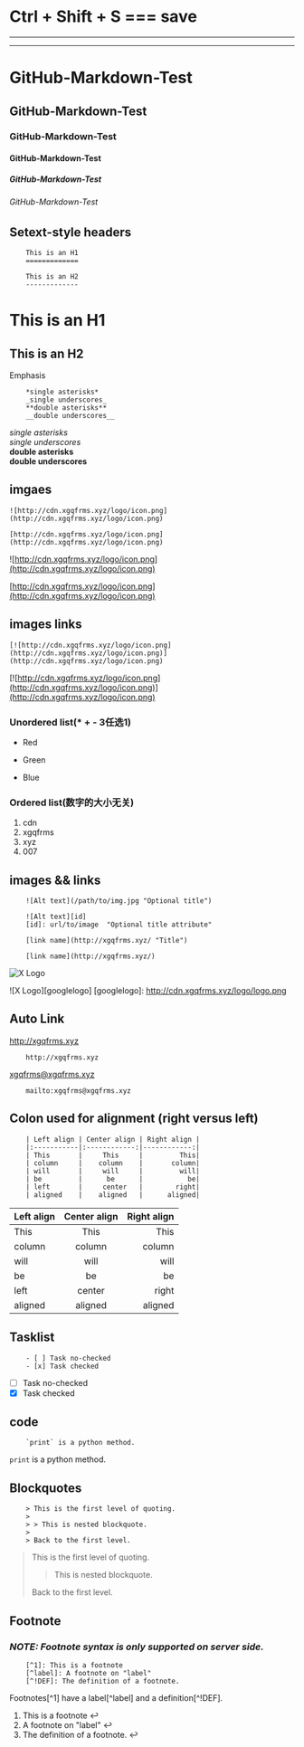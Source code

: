 # Ctrl + Shift + S  === save
---
---
# GitHub-Markdown-Test
## GitHub-Markdown-Test
### GitHub-Markdown-Test
####  GitHub-Markdown-Test
#####  GitHub-Markdown-Test
######  GitHub-Markdown-Test

## Setext-style headers
```
    This is an H1
    =============

    This is an H2
    -------------
```
This is an H1
=============

This is an H2
-------------  

Emphasis
```
    *single asterisks*
    _single underscores_
    **double asterisks**
    __double underscores__
```
*single asterisks*  
_single underscores_  
**double asterisks**  
__double underscores__  

## imgaes
```
![http://cdn.xgqfrms.xyz/logo/icon.png](http://cdn.xgqfrms.xyz/logo/icon.png) 

[http://cdn.xgqfrms.xyz/logo/icon.png](http://cdn.xgqfrms.xyz/logo/icon.png)
```
![http://cdn.xgqfrms.xyz/logo/icon.png](http://cdn.xgqfrms.xyz/logo/icon.png) 

[http://cdn.xgqfrms.xyz/logo/icon.png](http://cdn.xgqfrms.xyz/logo/icon.png)

## images links
```
[![http://cdn.xgqfrms.xyz/logo/icon.png](http://cdn.xgqfrms.xyz/logo/icon.png)](http://cdn.xgqfrms.xyz/logo/icon.png)
```
[![http://cdn.xgqfrms.xyz/logo/icon.png](http://cdn.xgqfrms.xyz/logo/icon.png)](http://cdn.xgqfrms.xyz/logo/icon.png)


### Unordered list(* + - 3任选1)
*   Red
+   Green
-   Blue

### Ordered list(数字的大小无关)
1.  cdn
8.  xgqfrms
1.  xyz  
0.  007
## images && links
```
    ![Alt text](/path/to/img.jpg "Optional title")
    
    ![Alt text][id]
    [id]: url/to/image  "Optional title attribute"
```
```
    [link name](http://xgqfrms.xyz/ "Title")
    
    [link name](http://xgqfrms.xyz/)
```

![X Logo](http://cdn.xgqfrms.xyz/logo/logo.png)

![X Logo][googlelogo]
[googlelogo]: http://cdn.xgqfrms.xyz/logo/logo.png

## Auto Link 
<http://xgqfrms.xyz> 
```
    http://xgqfrms.xyz
```
<xgqfrms@xgqfrms.xyz>
```
    mailto:xgqfrms@xgqfrms.xyz
```

## Colon used for alignment (right versus left)
```
    | Left align | Center align | Right align |
    |:-----------|:------------:|------------:|
    | This       |     This     |         This|
    | column     |    column    |       column|
    | will       |     will     |         will|
    | be         |      be      |           be|
    | left       |     center   |        right|
    | aligned    |    aligned   |      aligned|
```

| Left align | Center align | Right align |
|:-----------|:------------:|------------:|
| This       |     This     |         This|
| column     |    column    |       column|
| will       |     will     |         will|
| be         |      be      |           be|
| left       |     center   |        right|
| aligned    |    aligned   |      aligned|

## Tasklist
```
    - [ ] Task no-checked
    - [x] Task checked
```
- [ ] Task no-checked
- [x] Task checked

## code
```
    `print` is a python method.
```
`print` is a python method.

## Blockquotes
```
    > This is the first level of quoting.
    >
    > > This is nested blockquote.
    >
    > Back to the first level.
```
> This is the first level of quoting.
>
> > This is nested blockquote.
>
> Back to the first level.

## Footnote
### _NOTE: Footnote syntax is only supported on server side._
```
    [^1]: This is a footnote
    [^label]: A footnote on "label"
    [^!DEF]: The definition of a footnote.
```
Footnotes[^1] have a label[^label] and a definition[^!DEF].


1. This is a footnote ↩  
2. A footnote on "label" ↩  
3. The definition of a footnote. ↩  


